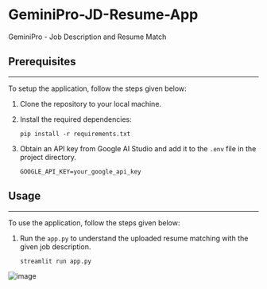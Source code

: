 # GeminiPro-JD-Resume-App
GeminiPro - Job Description and Resume Match

## Prerequisites
------------------------------------
To setup the application, follow the steps given below:

1. Clone the repository to your local machine.

2. Install the required dependencies:
   ```
   pip install -r requirements.txt
   ```

3. Obtain an API key from Google AI Studio and add it to the `.env` file in the project directory.
   ```
   GOOGLE_API_KEY=your_google_api_key
   ```

## Usage
-----------
To use the application, follow the steps given below:

1. Run the `app.py` to understand the uploaded resume matching with the given job description.
   ```
   streamlit run app.py
   ```

![image](https://github.com/amzadb/GeminiPro-JD-Resume-App/assets/11292254/0986a9ed-0784-458f-8749-e26aa3cfe87c)

